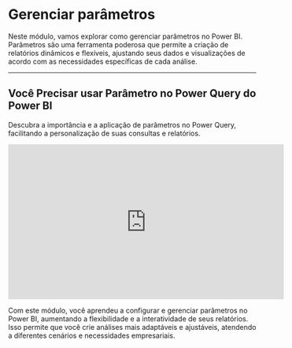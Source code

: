 # Gerenciar parâmetros

Neste módulo, vamos explorar como gerenciar parâmetros no Power BI. Parâmetros são uma ferramenta poderosa que permite a criação de relatórios dinâmicos e flexíveis, ajustando seus dados e visualizações de acordo com as necessidades específicas de cada análise.

---

## Você Precisar usar Parâmetro no Power Query do Power BI

Descubra a importância e a aplicação de parâmetros no Power Query, facilitando a personalização de suas consultas e relatórios. 

<iframe width="560" height="315" src="https://www.youtube.com/embed/F-GSlVhqelw?si=n7Xc3YfytS1qNnV5" title="YouTube video player" frameborder="0" allow="accelerometer; autoplay; clipboard-write; encrypted-media; gyroscope; picture-in-picture; web-share" referrerpolicy="strict-origin-when-cross-origin" allowfullscreen></iframe>

Com este módulo, você aprendeu a configurar e gerenciar parâmetros no Power BI, aumentando a flexibilidade e a interatividade de seus relatórios. Isso permite que você crie análises mais adaptáveis e ajustáveis, atendendo a diferentes cenários e necessidades empresariais.
